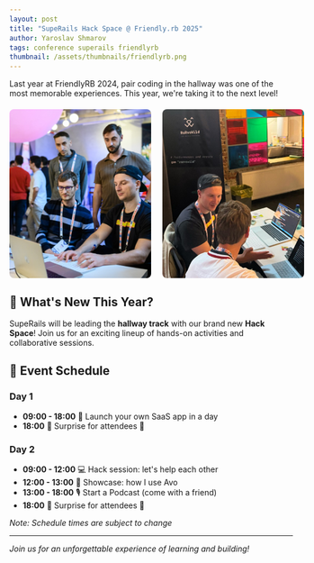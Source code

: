 ```yaml
---
layout: post
title: "SupeRails Hack Space @ Friendly.rb 2025"
author: Yaroslav Shmarov
tags: conference superails friendlyrb
thumbnail: /assets/thumbnails/friendlyrb.png
---
```


Last year at FriendlyRB 2024, pair coding in the hallway was one of the most memorable experiences. This year, we're taking it to the next level!

<div style="display: flex; gap: 20px; margin: 20px 0;">
  <img src="/assets/images/friendly-superails-1.jpeg" alt="Friendly.rb SupeRails 1" style="width: 50%; height: 300px; object-fit: cover; border-radius: 8px;">
  <img src="/assets/images/friendly-superails-2.jpg" alt="Friendly.rb SupeRails 2" style="width: 50%; height: 300px; object-fit: cover; border-radius: 8px;">
</div>

## 🎯 What's New This Year?

SupeRails will be leading the **hallway track** with our brand new **Hack Space**! Join us for an exciting lineup of hands-on activities and collaborative sessions.

## 📅 Event Schedule

### Day 1

- **09:00 - 18:00** 🚀 Launch your own SaaS app in a day
- **18:00** 🤫 Surprise for attendees 🎁

### Day 2

- **09:00 - 12:00** 💻 Hack session: let's help each other
- **12:00 - 13:00** 🥑 Showcase: how I use Avo
- **13:00 - 18:00** 🎙️ Start a Podcast (come with a friend)
- **18:00** 🤫 Surprise for attendees 🎁

_Note: Schedule times are subject to change_

---

_Join us for an unforgettable experience of learning and building!_
